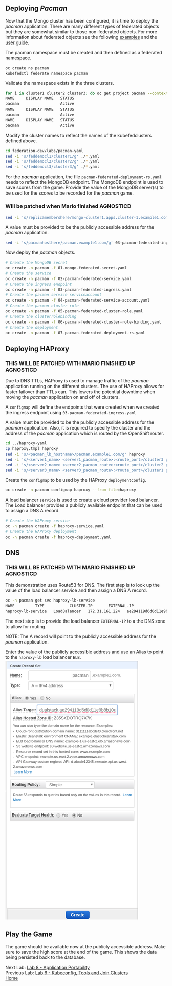 ## Deploying *Pacman*
Now that the Mongo cluster has been configured, it is time to deploy the *pacman* application.
There are many different types of federated objects but they are somewhat similar to those
non-federated objects. For more information about federated objects see the following  [examples](https://github.com/kubernetes-sigs/kubefed/tree/master/example/sample1) and
the [user guide](https://github.com/kubernetes-sigs/kubefed/blob/master/docs/userguide.md).

The pacman namespace must be created and then defined as a federated namespace.
~~~sh
oc create ns pacman
kubefedctl federate namespace pacman
~~~

Validate the namespace exists in the three clusters.
~~~sh
for i in cluster1 cluster2 cluster3; do oc get project pacman --context $i; done
NAME     DISPLAY NAME   STATUS
pacman                  Active
NAME     DISPLAY NAME   STATUS
pacman                  Active
NAME     DISPLAY NAME   STATUS
pacman                  Active
~~~

Modify the cluster names to reflect the names of the kubefedclusters defined above.
~~~sh
cd federation-dev/labs/pacman-yaml
sed -i 's/feddemocl1/cluster1/g' ./*.yaml
sed -i 's/feddemocl2/cluster2/g' ./*.yaml
sed -i 's/feddemocl3/cluster3/g' ./*.yaml
~~~

For the *pacman* application, the file `pacman-federated-deployment-rs.yaml` needs to reflect the MongoDB endpoint. The MongoDB endpoint is used to save scores from the game.
Provide the value of the MongoDB server(s) to be used for the scores to be recorded
for the *pacman* game.

### Will be patched when Mario finished AGNOSTICD
~~~sh
sed -i 's/replicamembershere/mongo-cluster1.apps.cluster-1.example1.com,mongo-cluster2.app.ccluster2.example1.com,mongo-cluster3.apps.cluster3.example1.com/g' 07-pacman-federated-deployment-rs.yaml
~~~

A value must be provided to be the publicly accessible address for the *pacman* application.
~~~sh
sed -i 's/pacmanhosthere/pacman.example1.com/g' 03-pacman-federated-ingress.yaml
~~~

Now deploy the *pacman* objects.
~~~sh
# Create the MongoDB secret
oc create -n pacman -f 01-mongo-federated-secret.yaml
# Create the service
oc create -n pacman -f 02-pacman-federated-service.yaml
# Create the ingress endpoint
oc create -n pacman -f 03-pacman-federated-ingress.yaml
# Create the pacman service serviceaccount
oc create -n pacman -f 04-pacman-federated-service-account.yaml
# Create the pacman cluster role
oc create -n pacman -f 05-pacman-federated-cluster-role.yaml
# Create the clusterrolebinding
oc create -n pacman -f 06-pacman-federated-cluster-role-binding.yaml
# Create the deployment
oc create -n pacman -f 07-pacman-federated-deployment-rs.yaml
~~~

## Deploying HAProxy
### THIS WILL BE PATCHED WITH MARIO FINISHIED UP AGNOSTICD

Due to DNS TTLs, HAProxy is used to manage traffic of the *pacman* application
running on the different clusters. The use of HAProxy allows for faster failover
than TTLs can. This lowers the potential downtime when moving the *pacman* application
on and off of clusters.

A `configmap` will define the endpoints that were created when we created the ingress endpoint
using `03-pacman-federated-ingress.yaml`

A value must be provided to be the publicly accessible address for the *pacman* application. Also,
it is required to specify the cluster and the address of the *pacman* application which is routed by the OpenShift
router.
~~~sh
cd ../haproxy-yaml
cp haproxy.tmpl haproxy
sed -i 's/<pacman_lb_hostname>/pacman.example1.com/g' haproxy
sed -i 's/<server1_name> <server1_pacman_route>:<route_port>/cluster3 pacman.apps.west-2.example1.com:80/g' haproxy
sed -i 's/<server2_name> <server2_pacman_route>:<route_port>/cluster2 pacman.apps.east-2.example1.com:80/g' haproxy
sed -i 's/<server3_name> <server3_pacman_route>:<route_port>/cluster1 pacman.apps.east-1.example1.com:80/g' haproxy
~~~

Create the `configmap` to be used by the HAProxy `deploymentconfig`.
~~~sh
oc create -n pacman configmap haproxy --from-file=haproxy
~~~

A load balancer `service` is used to create a cloud provider load balancer. The Load balancer provides a publicly
available endpoint that can be used to assign a DNS A record.
~~~sh
# Create the HAProxy service
oc -n pacman create -f haproxy-service.yaml
# Create the HAProxy deployment
oc -n pacman create -f haproxy-deployment.yaml
~~~

## DNS
### THIS WILL BE PATCHED WITH MARIO FINISHIED UP AGNOSTICD
This demonstration uses Route53 for DNS. The first step is to look up the value of
the load balancer service and then assign a DNS A record.
~~~sh
oc -n pacman get svc haproxy-lb-service
NAME         TYPE           CLUSTER-IP       EXTERNAL-IP                                                               PORT(S)        AGE
haproxy-lb-service   LoadBalancer   172.31.161.224   ae294119d6d0d11e9b8b10e1ce99fb1b-1020848795.us-east-1.elb.amazonaws.com   80:31587/TCP   86m
~~~

The next step is to provide the load balancer `EXTERNAL-IP` to a the DNS zone to allow for routing.

NOTE: The A record will point to the publicly accessible address for the *pacman* application.

Enter the value of the publicly accessible address and use an Alias to point to the
`haproxy-lb` load balancer `ELB`.
![Route53](../images/route53.png)

## Play the Game
The game should be available now at the publicly accessible address. Make sure to
save the high score at the end of the game. This shows the data being persisted back to
the database.



Next Lab: [Lab 8 - Application Portability ](./8.md)<br>
Previous Lab: [Lab 6 - Kubeconfig, Tools and Join Clusters](./6.md)<br>
[Home](../README.md)
